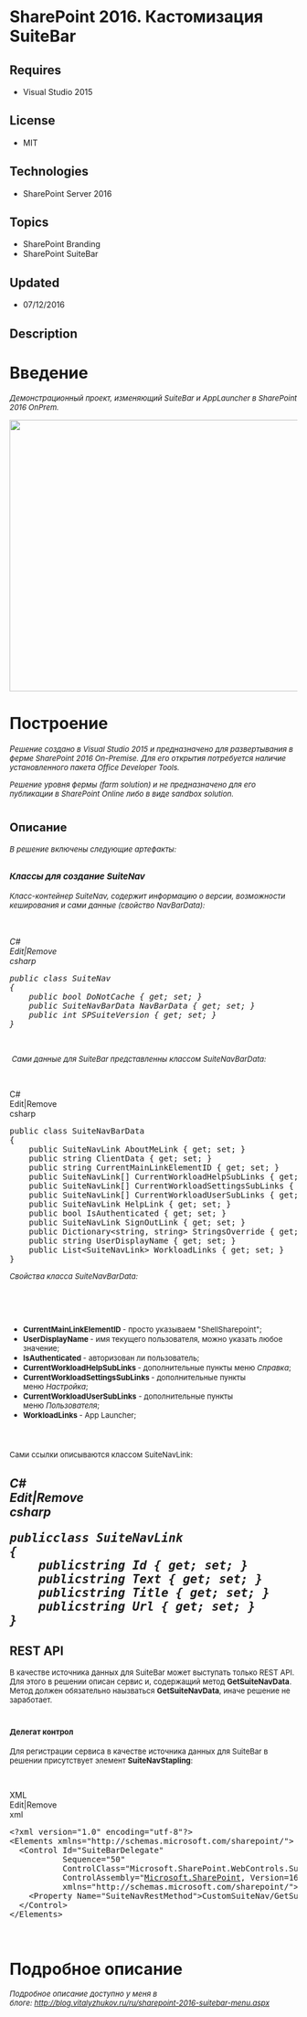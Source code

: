 # SharePoint 2016. Кастомизация SuiteBar
## Requires
- Visual Studio 2015
## License
- MIT
## Technologies
- SharePoint Server 2016
## Topics
- SharePoint Branding
- SharePoint SuiteBar
## Updated
- 07/12/2016
## Description

<h1>Введение</h1>
<p><span style="font-size:small"><em>Де&#1084;онстрационный проект, из&#1084;еняющий SuiteBar и AppLauncher в SharePoint 2016 OnPrem.</em></span></p>
<p><em><img id="155755" src="https://i1.code.msdn.s-msft.com/sharepoint-2016-suitebar-9f9d8304/image/file/155755/1/suitebarmenu-note.png" alt="" width="815" height="475"><br>
</em></p>
<h1><span>Построение</span></h1>
<p><em>Р<span style="font-size:small">ешение создано в Visual Studio 2015 и предназначено для развертывания в фер&#1084;е SharePoint 2016 On-Premise. Для его открытия потребуется наличие установленного пакета Office Developer Tools.</span></em></p>
<p><span style="font-size:small"><em>Решение уровня фер&#1084;ы (farm solution) и не предназначено для его публикации в SharePoint Online либо в виде sandbox solution.</em></span></p>
<h1><span style="font-size:20px; font-weight:bold">Описание</span></h1>
<p><em style="font-size:small">В решение включены следующие артефакты:</em></p>
<h2><em><span style="font-size:15px">Классы для создание SuiteNav</span></em></h2>
<p><span style="font-size:small"><em>Класс-контейнер SuiteNav, содержит инфор&#1084;ацию о версии, воз&#1084;ожности кеширования и са&#1084;и данные (свойство NavBarData):</em></span></p>
<p><em><span style="font-size:15px">&nbsp;</span></em></p>
<div class="scriptcode"><em>
<div class="pluginEditHolder" pluginCommand="mceScriptCode">
<div class="title"><span>C#</span></div>
<div class="pluginLinkHolder"><span class="pluginEditHolderLink">Edit</span>|<span class="pluginRemoveHolderLink">Remove</span></div>
<span class="hidden">csharp</span>

<div class="preview">
<pre class="csharp"><span class="cs__keyword">public</span>&nbsp;<span class="cs__keyword">class</span>&nbsp;SuiteNav&nbsp;
{&nbsp;
&nbsp;&nbsp;&nbsp;&nbsp;<span class="cs__keyword">public</span>&nbsp;<span class="cs__keyword">bool</span>&nbsp;DoNotCache&nbsp;{&nbsp;<span class="cs__keyword">get</span>;&nbsp;<span class="cs__keyword">set</span>;&nbsp;}&nbsp;
&nbsp;&nbsp;&nbsp;&nbsp;<span class="cs__keyword">public</span>&nbsp;SuiteNavBarData&nbsp;NavBarData&nbsp;{&nbsp;<span class="cs__keyword">get</span>;&nbsp;<span class="cs__keyword">set</span>;&nbsp;}&nbsp;
&nbsp;&nbsp;&nbsp;&nbsp;<span class="cs__keyword">public</span>&nbsp;<span class="cs__keyword">int</span>&nbsp;SPSuiteVersion&nbsp;{&nbsp;<span class="cs__keyword">get</span>;&nbsp;<span class="cs__keyword">set</span>;&nbsp;}&nbsp;
}</pre>
</div>
</div>
</em></div>
<p><em>&nbsp;</em></p>
<div class="endscriptcode"><em><span style="font-size:small">&nbsp;Са&#1084;и данные для SuiteBar представленны классо&#1084; SuiteNavBarData:</span></em></div>
<p><em>&nbsp;</em></p>
<div class="endscriptcode">
<div class="scriptcode">
<div class="pluginEditHolder" pluginCommand="mceScriptCode">
<div class="title"><span>C#</span></div>
<div class="pluginLinkHolder"><span class="pluginEditHolderLink">Edit</span>|<span class="pluginRemoveHolderLink">Remove</span></div>
<span class="hidden">csharp</span>

<div class="preview">
<pre class="csharp"><span class="cs__keyword">public</span>&nbsp;<span class="cs__keyword">class</span>&nbsp;SuiteNavBarData&nbsp;
{&nbsp;
&nbsp;&nbsp;&nbsp;&nbsp;<span class="cs__keyword">public</span>&nbsp;SuiteNavLink&nbsp;AboutMeLink&nbsp;{&nbsp;<span class="cs__keyword">get</span>;&nbsp;<span class="cs__keyword">set</span>;&nbsp;}&nbsp;
&nbsp;&nbsp;&nbsp;&nbsp;<span class="cs__keyword">public</span>&nbsp;<span class="cs__keyword">string</span>&nbsp;ClientData&nbsp;{&nbsp;<span class="cs__keyword">get</span>;&nbsp;<span class="cs__keyword">set</span>;&nbsp;}&nbsp;
&nbsp;&nbsp;&nbsp;&nbsp;<span class="cs__keyword">public</span>&nbsp;<span class="cs__keyword">string</span>&nbsp;CurrentMainLinkElementID&nbsp;{&nbsp;<span class="cs__keyword">get</span>;&nbsp;<span class="cs__keyword">set</span>;&nbsp;}&nbsp;
&nbsp;&nbsp;&nbsp;&nbsp;<span class="cs__keyword">public</span>&nbsp;SuiteNavLink[]&nbsp;CurrentWorkloadHelpSubLinks&nbsp;{&nbsp;<span class="cs__keyword">get</span>;&nbsp;<span class="cs__keyword">set</span>;&nbsp;}&nbsp;
&nbsp;&nbsp;&nbsp;&nbsp;<span class="cs__keyword">public</span>&nbsp;SuiteNavLink[]&nbsp;CurrentWorkloadSettingsSubLinks&nbsp;{&nbsp;<span class="cs__keyword">get</span>;&nbsp;<span class="cs__keyword">set</span>;&nbsp;}&nbsp;
&nbsp;&nbsp;&nbsp;&nbsp;<span class="cs__keyword">public</span>&nbsp;SuiteNavLink[]&nbsp;CurrentWorkloadUserSubLinks&nbsp;{&nbsp;<span class="cs__keyword">get</span>;&nbsp;<span class="cs__keyword">set</span>;&nbsp;}&nbsp;
&nbsp;&nbsp;&nbsp;&nbsp;<span class="cs__keyword">public</span>&nbsp;SuiteNavLink&nbsp;HelpLink&nbsp;{&nbsp;<span class="cs__keyword">get</span>;&nbsp;<span class="cs__keyword">set</span>;&nbsp;}&nbsp;
&nbsp;&nbsp;&nbsp;&nbsp;<span class="cs__keyword">public</span>&nbsp;<span class="cs__keyword">bool</span>&nbsp;IsAuthenticated&nbsp;{&nbsp;<span class="cs__keyword">get</span>;&nbsp;<span class="cs__keyword">set</span>;&nbsp;}&nbsp;
&nbsp;&nbsp;&nbsp;&nbsp;<span class="cs__keyword">public</span>&nbsp;SuiteNavLink&nbsp;SignOutLink&nbsp;{&nbsp;<span class="cs__keyword">get</span>;&nbsp;<span class="cs__keyword">set</span>;&nbsp;}&nbsp;
&nbsp;&nbsp;&nbsp;&nbsp;<span class="cs__keyword">public</span>&nbsp;Dictionary&lt;<span class="cs__keyword">string</span>,&nbsp;<span class="cs__keyword">string</span>&gt;&nbsp;StringsOverride&nbsp;{&nbsp;<span class="cs__keyword">get</span>;&nbsp;<span class="cs__keyword">set</span>;&nbsp;}&nbsp;
&nbsp;&nbsp;&nbsp;&nbsp;<span class="cs__keyword">public</span>&nbsp;<span class="cs__keyword">string</span>&nbsp;UserDisplayName&nbsp;{&nbsp;<span class="cs__keyword">get</span>;&nbsp;<span class="cs__keyword">set</span>;&nbsp;}&nbsp;
&nbsp;&nbsp;&nbsp;&nbsp;<span class="cs__keyword">public</span>&nbsp;List&lt;SuiteNavLink&gt;&nbsp;WorkloadLinks&nbsp;{&nbsp;<span class="cs__keyword">get</span>;&nbsp;<span class="cs__keyword">set</span>;&nbsp;}&nbsp;
}</pre>
</div>
</div>
</div>
<div class="endscriptcode"><em><span style="font-size:small">Свойства класса SuiteNavBarData:</span></em></div>
</div>
<p>&nbsp;</p>
<p>&nbsp;</p>
<ul>
<li><span style="font-size:small"><strong>CurrentMainLinkElementID&nbsp;</strong>- просто указывае&#1084; &quot;ShellSharepoint&quot;;</span>
</li><li><span style="font-size:small"><strong>UserDisplayName&nbsp;</strong>- и&#1084;я текущего пользователя, &#1084;ожно указать любое значение;</span>
</li><li><span style="font-size:small"><strong>IsAuthenticated&nbsp;</strong>- авторизован ли пользователь;</span>
</li><li><span style="font-size:small"><strong>CurrentWorkloadHelpSubLinks&nbsp;</strong>- дополнительные пункты &#1084;еню&nbsp;<em>Справка</em>;</span>
</li><li><span style="font-size:small"><strong>CurrentWorkloadSettingsSubLinks&nbsp;</strong>- дополнительные пункты &#1084;еню&nbsp;<em>Настройка</em>;</span>
</li><li><span style="font-size:small"><strong>CurrentWorkloadUserSubLinks</strong>&nbsp;- дополнительные пункты &#1084;еню&nbsp;<em>Пользователя</em>;</span>
</li><li><span style="font-size:small"><strong>WorkloadLinks&nbsp;</strong>- App Launcher;</span>
</li></ul>
<p><em style="font-size:1.5em">&nbsp;</em></p>
<div class="endscriptcode" style="display:inline!important">
<p style="display:inline!important"><span style="font-size:small">Са&#1084;и ссылки описываются классо&#1084; SuiteNavLink:</span></p>
</div>
<h2><em>
<div class="endscriptcode">
<div class="scriptcode">
<div class="pluginEditHolder" pluginCommand="mceScriptCode">
<div class="title"><span>C#</span></div>
<div class="pluginLinkHolder"><span class="pluginEditHolderLink">Edit</span>|<span class="pluginRemoveHolderLink">Remove</span></div>
<span class="hidden">csharp</span>

<div class="preview">
<pre class="csharp"><span class="cs__keyword">public</span><span class="cs__keyword">class</span>&nbsp;SuiteNavLink&nbsp;
{&nbsp;
&nbsp;&nbsp;&nbsp;&nbsp;<span class="cs__keyword">public</span><span class="cs__keyword">string</span>&nbsp;Id&nbsp;{&nbsp;<span class="cs__keyword">get</span>;&nbsp;<span class="cs__keyword">set</span>;&nbsp;}&nbsp;
&nbsp;&nbsp;&nbsp;&nbsp;<span class="cs__keyword">public</span><span class="cs__keyword">string</span>&nbsp;Text&nbsp;{&nbsp;<span class="cs__keyword">get</span>;&nbsp;<span class="cs__keyword">set</span>;&nbsp;}&nbsp;
&nbsp;&nbsp;&nbsp;&nbsp;<span class="cs__keyword">public</span><span class="cs__keyword">string</span>&nbsp;Title&nbsp;{&nbsp;<span class="cs__keyword">get</span>;&nbsp;<span class="cs__keyword">set</span>;&nbsp;}&nbsp;
&nbsp;&nbsp;&nbsp;&nbsp;<span class="cs__keyword">public</span><span class="cs__keyword">string</span>&nbsp;Url&nbsp;{&nbsp;<span class="cs__keyword">get</span>;&nbsp;<span class="cs__keyword">set</span>;&nbsp;}&nbsp;
}</pre>
</div>
</div>
</div>
</div>
</em></h2>
<h2>REST API</h2>
<p><span style="font-size:small">В качестве источника данных для SuiteBar &#1084;ожет выступать только REST API. Для этого в решении описан сервис&nbsp;и, содержащий &#1084;етод&nbsp;<strong>GetSuiteNavData</strong>. Метод должен обязательно наызваться&nbsp;<strong>GetSuiteNavData</strong>,
 иначе решение не заработает.</span></p>
<h1><span style="font-size:small">Делегат контрол</span></h1>
<p><span style="font-size:small">Для регистрации сервиса в качестве источника данных для SuiteBar в решении присутствует эле&#1084;ент&nbsp;<strong>SuiteNavStapling</strong>:</span></p>
<p><span style="font-size:small">&nbsp;</span></p>
<div class="scriptcode">
<div class="pluginEditHolder" pluginCommand="mceScriptCode">
<div class="title"><span>XML</span></div>
<div class="pluginLinkHolder"><span class="pluginEditHolderLink">Edit</span>|<span class="pluginRemoveHolderLink">Remove</span></div>
<span class="hidden">xml</span>

<div class="preview">
<pre class="xml"><span class="xml__tag_start">&lt;?xml</span>&nbsp;<span class="xml__attr_name">version</span>=<span class="xml__attr_value">&quot;1.0&quot;</span>&nbsp;<span class="xml__attr_name">encoding</span>=<span class="xml__attr_value">&quot;utf-8&quot;</span><span class="xml__tag_start">?&gt;</span>&nbsp;
<span class="xml__tag_start">&lt;Elements</span>&nbsp;<span class="xml__attr_name">xmlns</span>=<span class="xml__attr_value">&quot;http://schemas.microsoft.com/sharepoint/&quot;</span><span class="xml__tag_start">&gt;&nbsp;
</span>&nbsp;&nbsp;<span class="xml__tag_start">&lt;Control</span>&nbsp;<span class="xml__attr_name">Id</span>=<span class="xml__attr_value">&quot;SuiteBarDelegate&quot;</span>&nbsp;&nbsp;
&nbsp;&nbsp;&nbsp;&nbsp;&nbsp;&nbsp;&nbsp;&nbsp;&nbsp;&nbsp;&nbsp;<span class="xml__attr_name">Sequence</span>=<span class="xml__attr_value">&quot;50&quot;</span>&nbsp;&nbsp;
&nbsp;&nbsp;&nbsp;&nbsp;&nbsp;&nbsp;&nbsp;&nbsp;&nbsp;&nbsp;&nbsp;<span class="xml__attr_name">ControlClass</span>=<span class="xml__attr_value">&quot;Microsoft.SharePoint.WebControls.SuiteNavControl&quot;</span>&nbsp;
&nbsp;&nbsp;&nbsp;&nbsp;&nbsp;&nbsp;&nbsp;&nbsp;&nbsp;&nbsp;&nbsp;<span class="xml__attr_name">ControlAssembly</span>=<span class="xml__attr_value">&quot;<a class="libraryLink" href="https://msdn.microsoft.com/ru-RU/library/Microsoft.SharePoint.aspx" target="_blank" title="Auto generated link to Microsoft.SharePoint">Microsoft.SharePoint</a>,&nbsp;Version=16.0.0.0,&nbsp;Culture=neutral,&nbsp;PublicKeyToken=71e9bce111e9429c&quot;</span>&nbsp;&nbsp;
&nbsp;&nbsp;&nbsp;&nbsp;&nbsp;&nbsp;&nbsp;&nbsp;&nbsp;&nbsp;&nbsp;<span class="xml__attr_name">xmlns</span>=<span class="xml__attr_value">&quot;http://schemas.microsoft.com/sharepoint/&quot;</span><span class="xml__tag_start">&gt;&nbsp;
</span>&nbsp;&nbsp;&nbsp;&nbsp;<span class="xml__tag_start">&lt;Property</span>&nbsp;<span class="xml__attr_name">Name</span>=<span class="xml__attr_value">&quot;SuiteNavRestMethod&quot;</span><span class="xml__tag_start">&gt;</span>CustomSuiteNav/GetSuiteNavData<span class="xml__tag_end">&lt;/Property&gt;</span>&nbsp;
&nbsp;&nbsp;<span class="xml__tag_end">&lt;/Control&gt;</span>&nbsp;
<span class="xml__tag_end">&lt;/Elements&gt;</span>&nbsp;</pre>
</div>
</div>
</div>
<p>&nbsp;</p>
<ul>
</ul>
<h1>Подробное описание</h1>
<p><span style="font-size:small"><em>Подробное описание доступно у &#1084;еня в блоге:&nbsp;<a href="http://blog.vitalyzhukov.ru/ru/sharepoint-2016-suitebar-menu.aspx" target="_blank">http://blog.vitalyzhukov.ru/ru/sharepoint-2016-suitebar-menu.aspx</a></em></span></p>
